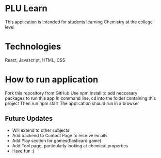 # PLU Learn

This application is intended for students learning Chemistry at the college level

# Technologies

React, Javascript, HTML, CSS

# How to run application

Fork this repository from GitHub
Use npm install to add neccesary packages to run this app
In command line, cd into the folder containing this project
Then run npm start
The application should run in a browser

## Future Updates

- Will extend to other subjects
- Add backend to Contact Page to receive emails
- Add Play section for games(flashcard game)
- Add Tool page, particularly looking at chemical properties
- Have fun :)